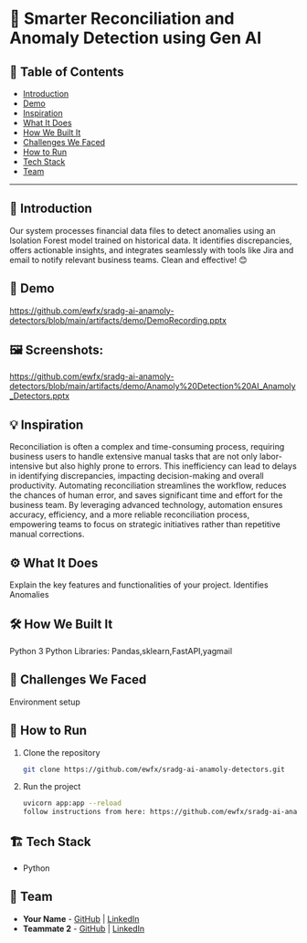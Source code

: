 # 🚀 Smarter Reconciliation and Anomaly Detection using Gen AI 

## 📌 Table of Contents
- [Introduction](#introduction)
- [Demo](#demo)
- [Inspiration](#inspiration)
- [What It Does](#what-it-does)
- [How We Built It](#how-we-built-it)
- [Challenges We Faced](#challenges-we-faced)
- [How to Run](#how-to-run)
- [Tech Stack](#tech-stack)
- [Team](#team)

---

## 🎯 Introduction

Our system processes financial data files to detect anomalies using an Isolation Forest model trained on historical data. It identifies discrepancies, offers actionable insights, and integrates seamlessly with tools like Jira and email to notify relevant business teams. Clean and effective! 😊

## 🎥 Demo
https://github.com/ewfx/sradg-ai-anamoly-detectors/blob/main/artifacts/demo/DemoRecording.pptx

## 🖼️ Screenshots:

https://github.com/ewfx/sradg-ai-anamoly-detectors/blob/main/artifacts/demo/Anamoly%20Detection%20AI_Anamoly_Detectors.pptx  

## 💡 Inspiration

Reconciliation is often a complex and time-consuming process, requiring business users to handle extensive manual tasks that are not only labor-intensive but also highly prone to errors. This inefficiency can lead to delays in identifying discrepancies, impacting decision-making and overall productivity. Automating reconciliation streamlines the workflow, reduces the chances of human error, and saves significant time and effort for the business team. By leveraging advanced technology, automation ensures accuracy, efficiency, and a more reliable reconciliation process, empowering teams to focus on strategic initiatives rather than repetitive manual corrections.

## ⚙️ What It Does

Explain the key features and functionalities of your project.
Identifies Anomalies 

## 🛠️ How We Built It
Python 3 
Python Libraries: Pandas,sklearn,FastAPI,yagmail


## 🚧 Challenges We Faced
Environment setup 

## 🏃 How to Run
1. Clone the repository  
   ```sh
   git clone https://github.com/ewfx/sradg-ai-anamoly-detectors.git
   ```
2. Run the project  
   ```sh
   uvicorn app:app --reload  
   follow instructions from here: https://github.com/ewfx/sradg-ai-anamoly-detectors/blob/main/code/src/README.md
   ```

## 🏗️ Tech Stack
- Python

## 👥 Team
- **Your Name** - [GitHub](#) | [LinkedIn](#)
- **Teammate 2** - [GitHub](#) | [LinkedIn](#)